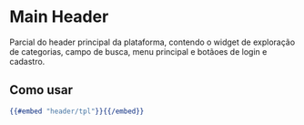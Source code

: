 # Main Header

Parcial do header principal da plataforma, contendo o widget de exploração de categorias, campo de busca, menu principal e botãoes de login e cadastro.


## Como usar

```handlebars
{{#embed "header/tpl"}}{{/embed}}
```
